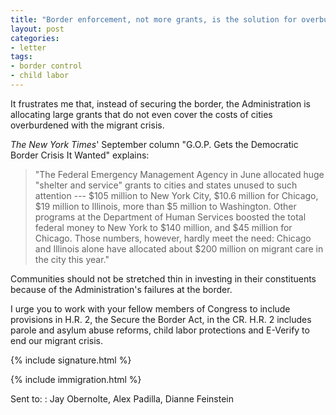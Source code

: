 ```yaml
---
title: "Border enforcement, not more grants, is the solution for overburdened cities"
layout: post
categories:
- letter
tags:
- border control
- child labor
---
```


It frustrates me that, instead of securing the border, the Administration is allocating large grants that do not even cover the costs of cities overburdened with the migrant crisis.

*The New York Times*' September column "G.O.P. Gets the Democratic Border Crisis It Wanted" explains:

> "The Federal Emergency Management Agency in June allocated huge "shelter and service" grants to cities and states unused to such attention --- $105 million to New York City, $10.6 million for Chicago, $19 million to Illinois, more than $5 million to Washington. Other programs at the Department of Human Services boosted the total federal money to New York to $140 million, and $45 million for Chicago. Those numbers, however, hardly meet the need: Chicago and Illinois alone have allocated about $200 million on migrant care in the city this year."

Communities should not be stretched thin in investing in their constituents because of the Administration's failures at the border.

I urge you to work with your fellow members of Congress to include provisions in H.R. 2, the Secure the Border Act, in the CR. H.R. 2 includes parole and asylum abuse reforms, child labor protections and E-Verify to end our migrant crisis.

{% include signature.html %}

{% include immigration.html %}

Sent to:
: Jay Obernolte, Alex Padilla, Dianne Feinstein
